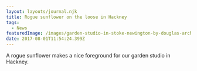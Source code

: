 ```yaml
---
layout: layouts/journal.njk
title: Rogue sunflower on the loose in Hackney
tags:
  - News
featuredImage: /images/garden-studio-in-stoke-newington-by-douglas-architects.jpeg
date: 2017-08-01T11:54:24.399Z
---
```

A rogue sunflower makes a nice foreground for our garden studio in Hackney.